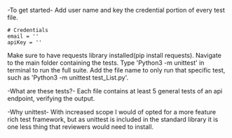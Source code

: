 -To get started-
Add user name and key the credential portion of every test file.

    # Credentials
    email = ''
    apiKey = ''

Make sure to have requests library installed(pip install requests).
Navigate to the main folder containing the tests.
Type 'Python3 -m unittest' in terminal to run the full suite.
Add the file name to only run that specific test, such as 'Python3 -m unittest test_List.py'.

-What are these tests?-
Each file contains at least 5 general tests of an api endpoint, verifying the output.

-Why unittest-
With increased scope I would of opted for a more feature rich test framework, but as
unittest is included in the standard library it is one less thing that reviewers would
need to install.